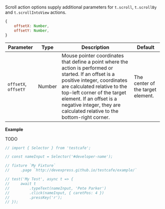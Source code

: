 Scroll action options supply additional parameters for `t.scroll`, `t.scrollBy` and `t.scrollIntoView` actions.

```js
{
    offsetX: Number,
    offsetY: Number,
}
```

Parameter                      | Type    | Description                                                                                                                                                 | Default
------------------------------ | ------- | ----------------------------------------------------------------------------------------------------------------------------------------------------------- | ------------------------------------------
`offsetX`, `offsetY`           | Number  | Mouse pointer coordinates that define a point where the action is performed or started. If an offset is a positive integer, coordinates are calculated relative to the top-left corner of the target element. If an offset is a negative integer, they are calculated relative to the bottom-right corner. | The center of the target element.

**Example**

TODO

```js
// import { Selector } from 'testcafe';

// const nameInput = Selector('#developer-name');

// fixture `My Fixture`
//     .page `http://devexpress.github.io/testcafe/example/`

// test('My Test', async t => {
//     await t
//         .typeText(nameInput, 'Pete Parker')
//         .click(nameInput, { caretPos: 4 })
//         .pressKey('r');
// });
```
